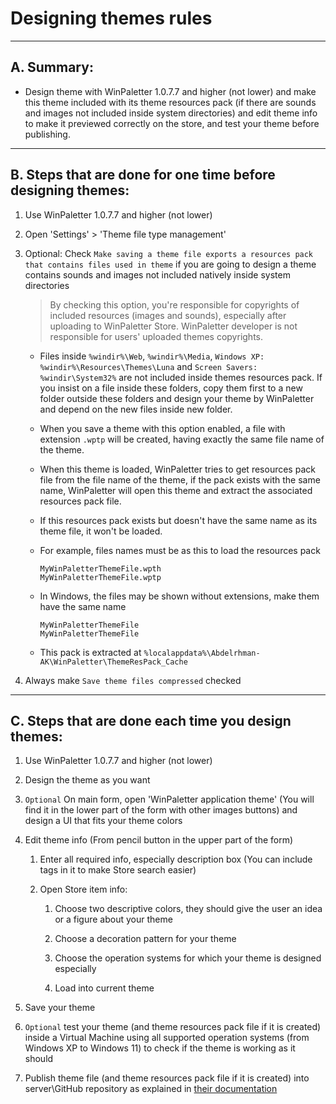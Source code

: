 # Designing themes rules

---

## A. Summary:

- Design theme with WinPaletter 1.0.7.7 and higher (not lower) and make this theme included with its theme resources pack (if there are sounds and images not included inside system directories) and edit theme info to make it previewed correctly on the store, and test your theme before publishing.

---

## B. Steps that are done for one time before designing themes:

1. Use WinPaletter 1.0.7.7 and higher (not lower)

2. Open 'Settings' > 'Theme file type management'

3. Optional: Check `Make saving a theme file exports a resources pack that contains files used in theme` if you are going to design a theme contains sounds and images not included natively inside system directories
   
   > By checking this option, you're responsible for copyrights of 
   included resources (images and sounds), especially after 
   uploading to WinPaletter Store. 
   WinPaletter developer is not responsible for users' uploaded 
   themes copyrights.
   
   - Files inside `%windir%\Web`, `%windir%\Media`, `Windows XP: %windir%\Resources\Themes\Luna` and `Screen Savers: %windir\System32%` are not included inside themes resources pack. If you insist on a file inside these folders, copy them first to a new folder outside these folders and design your theme by WinPaletter and depend on the new files inside new folder.
   
   - When you save a theme with this option enabled, a file with extension `.wptp` will be created, having exactly the same file name of the theme.
   
   - When this theme is loaded, WinPaletter tries to get resources pack file from the file name of the theme, if the pack exists with the same name, WinPaletter will open this theme and extract the associated resources pack file.
   
   - If this resources pack exists but doesn't have the same name as its theme file, it won't be loaded.
   
   - For example, files names must be as this to load the resources pack
     
     ```
     MyWinPaletterThemeFile.wpth
     MyWinPaletterThemeFile.wptp
     ```
   
   - In Windows, the files may be shown without extensions, make them have the same name
     
     ```
     MyWinPaletterThemeFile
     MyWinPaletterThemeFile
     ```
   
   - This pack is extracted at `%localappdata%\Abdelrhman-AK\WinPaletter\ThemeResPack_Cache`

4. Always make `Save theme files compressed` checked
   
---

## C. Steps that are done each time you design themes:

1. Use WinPaletter 1.0.7.7 and higher (not lower)

2. Design the theme as you want

3. `Optional` On main form, open 'WinPaletter application theme' (You will find it in the lower part of the form with other images buttons) and design a UI that fits your theme colors

4. Edit theme info (From pencil button in the upper part of the form)
   
   1. Enter all required info, especially description box (You can include tags in it to make Store search easier)
   
   2. Open Store item info:
      
      1. Choose two descriptive colors, they should give the user an idea or a figure about your theme
      
      2. Choose a decoration pattern for your theme
      
      3. Choose the operation systems for which your theme is designed especially
      
      4. Load into current theme

5. Save your theme

6. `Optional` test your theme (and theme resources pack file if it is created) inside a Virtual Machine using all supported operation systems (from Windows XP to Windows 11) to check if the theme is working as it should

7. Publish theme file (and theme resources pack file if it is created) into server\GitHub repository as explained in [their documentation](https://github.com/Abdelrhman-AK/WinPaletter/blob/master/Documentations/Store/Upload_Help.md)

